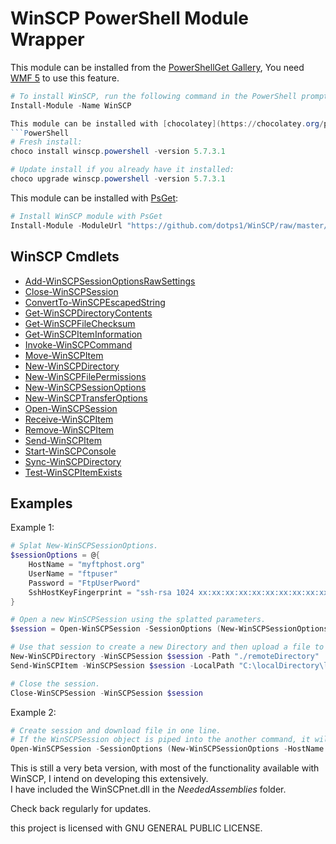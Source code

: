 # WinSCP PowerShell Module Wrapper

This module can be installed from the [PowerShellGet Gallery](https://www.powershellgallery.com/),  You need [WMF 5](https://www.microsoft.com/en-us/download/details.aspx?id=44987) to use this feature.
```PowerShell
# To install WinSCP, run the following command in the PowerShell prompt in Administrator mode:
Install-Module -Name WinSCP

This module can be installed with [chocolatey](https://chocolatey.org/packages/winscp.powershell):
```PowerShell
# Fresh install:
choco install winscp.powershell -version 5.7.3.1

# Update install if you already have it installed:
choco upgrade winscp.powershell -version 5.7.3.1
```

This module can be installed with [PsGet](http://psget.net/):
```PowerShell
# Install WinSCP module with PsGet
Install-Module -ModuleUrl "https://github.com/dotps1/WinSCP/raw/master/WinSCP.zip" -ModuleName WinSCP -Type ZIP
```

## WinSCP Cmdlets

* [Add-WinSCPSessionOptionsRawSettings](https://github.com/dotps1/WinSCP/wiki/Add-WinSCPSessionOptionsRawSettings)
* [Close-WinSCPSession](https://github.com/dotps1/WinSCP/wiki/Close-WinSCPSession)
* [ConvertTo-WinSCPEscapedString](https://github.com/dotps1/WinSCP/wiki/ConvertTo-WinSCPEscapedString)
* [Get-WinSCPDirectoryContents](https://github.com/dotps1/WinSCP/wiki/Get-WinSCPDirectoryContents)
* [Get-WinSCPFileChecksum](https://github.com/dotps1/WinSCP/wiki/Get-WinSCPFileChecksum)
* [Get-WinSCPItemInformation](https://github.com/dotps1/WinSCP/wiki/Get-WinSCPItemInformation)
* [Invoke-WinSCPCommand](https://github.com/dotps1/WinSCP/wiki/Invoke-WinSCPCommand)
* [Move-WinSCPItem](https://github.com/dotps1/WinSCP/wiki/Move-WinSCPItem)
* [New-WinSCPDirectory](https://github.com/dotps1/WinSCP/wiki/New-WinSCPDirectory)
* [New-WinSCPFilePermissions](https://github.com/dotps1/WinSCP/wiki/New-WinSCPFilePermissions)
* [New-WinSCPSessionOptions](https://github.com/dotps1/WinSCP/wiki/New-WinSCPSessionOptions)
* [New-WinSCPTransferOptions](https://github.com/dotps1/WinSCP/wiki/New-WinSCPTransferOptions)
* [Open-WinSCPSession](https://github.com/dotps1/WinSCP/wiki/Open-WinSCPSession)
* [Receive-WinSCPItem](https://github.com/dotps1/WinSCP/wiki/Receive-WinSCPItem)
* [Remove-WinSCPItem](https://github.com/dotps1/WinSCP/wiki/Remove-WinSCPItem)
* [Send-WinSCPItem](https://github.com/dotps1/WinSCP/wiki/Send-WinSCPItem)
* [Start-WinSCPConsole](https://github.com/dotps1/WinSCP/wiki/Start-WinSCPConsole)
* [Sync-WinSCPDirectory](https://github.com/dotps1/WinSCP/wiki/Sync-WinSCPDirectory)
* [Test-WinSCPItemExists](https://github.com/dotps1/WinSCP/wiki/Test-WinSCPItemExists)


## Examples

Example 1:

```PowerShell
# Splat New-WinSCPSessionOptions.
$sessionOptions = @{
	HostName = "myftphost.org"
	UserName = "ftpuser"
	Password = "FtpUserPword"
	SshHostKeyFingerprint = "ssh-rsa 1024 xx:xx:xx:xx:xx:xx:xx:xx:xx:xx:xx:xx:xx:xx:xx:xx"
}

# Open a new WinSCPSession using the splatted parameters.
$session = Open-WinSCPSession -SessionOptions (New-WinSCPSessionOptions @sessionOptions)

# Use that session to create a new Directory and then upload a file to it.
New-WinSCPDirectory -WinSCPSession $session -Path "./remoteDirectory"
Send-WinSCPItem -WinSCPSession $session -LocalPath "C:\localDirectory\localFile.txt" -RemotePath "./remoteDirectory/"

# Close the session.
Close-WinSCPSession -WinSCPSession $session
```

Example 2:
```PowerShell
# Create session and download file in one line.
# If the WinSCPSession object is piped into the another command, it will auto close the session after the command completes.
Open-WinSCPSession -SessionOptions (New-WinSCPSessionOptions -HostName "myftphost.org" -UserName "ftpUser" -Password "MyPassword" -Protocol Ftp) | Receive-WinSCPItem -RemotePath "./file.txt" -LocalPath "C:\folder\"
```

This is still a very beta version, with most of the functionality available with WinSCP, I intend on developing this extensively.  
I have included the WinSCPnet.dll in the _NeededAssemblies_ folder.

Check back regularly for updates.


this project is licensed with GNU GENERAL PUBLIC LICENSE.